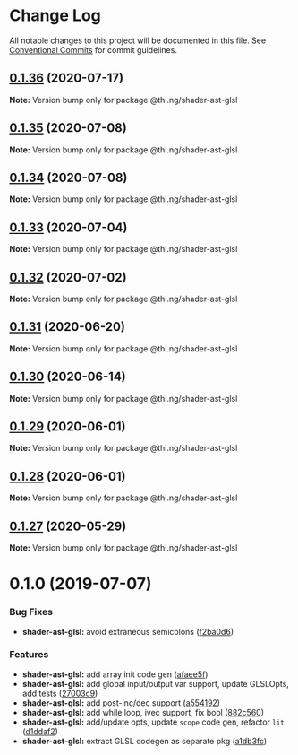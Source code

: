 # Change Log

All notable changes to this project will be documented in this file.
See [Conventional Commits](https://conventionalcommits.org) for commit guidelines.

## [0.1.36](https://github.com/thi-ng/umbrella/compare/@thi.ng/shader-ast-glsl@0.1.35...@thi.ng/shader-ast-glsl@0.1.36) (2020-07-17)

**Note:** Version bump only for package @thi.ng/shader-ast-glsl





## [0.1.35](https://github.com/thi-ng/umbrella/compare/@thi.ng/shader-ast-glsl@0.1.34...@thi.ng/shader-ast-glsl@0.1.35) (2020-07-08)

**Note:** Version bump only for package @thi.ng/shader-ast-glsl





## [0.1.34](https://github.com/thi-ng/umbrella/compare/@thi.ng/shader-ast-glsl@0.1.33...@thi.ng/shader-ast-glsl@0.1.34) (2020-07-08)

**Note:** Version bump only for package @thi.ng/shader-ast-glsl





## [0.1.33](https://github.com/thi-ng/umbrella/compare/@thi.ng/shader-ast-glsl@0.1.32...@thi.ng/shader-ast-glsl@0.1.33) (2020-07-04)

**Note:** Version bump only for package @thi.ng/shader-ast-glsl





## [0.1.32](https://github.com/thi-ng/umbrella/compare/@thi.ng/shader-ast-glsl@0.1.31...@thi.ng/shader-ast-glsl@0.1.32) (2020-07-02)

**Note:** Version bump only for package @thi.ng/shader-ast-glsl





## [0.1.31](https://github.com/thi-ng/umbrella/compare/@thi.ng/shader-ast-glsl@0.1.30...@thi.ng/shader-ast-glsl@0.1.31) (2020-06-20)

**Note:** Version bump only for package @thi.ng/shader-ast-glsl





## [0.1.30](https://github.com/thi-ng/umbrella/compare/@thi.ng/shader-ast-glsl@0.1.29...@thi.ng/shader-ast-glsl@0.1.30) (2020-06-14)

**Note:** Version bump only for package @thi.ng/shader-ast-glsl





## [0.1.29](https://github.com/thi-ng/umbrella/compare/@thi.ng/shader-ast-glsl@0.1.28...@thi.ng/shader-ast-glsl@0.1.29) (2020-06-01)

**Note:** Version bump only for package @thi.ng/shader-ast-glsl





## [0.1.28](https://github.com/thi-ng/umbrella/compare/@thi.ng/shader-ast-glsl@0.1.27...@thi.ng/shader-ast-glsl@0.1.28) (2020-06-01)

**Note:** Version bump only for package @thi.ng/shader-ast-glsl





## [0.1.27](https://github.com/thi-ng/umbrella/compare/@thi.ng/shader-ast-glsl@0.1.26...@thi.ng/shader-ast-glsl@0.1.27) (2020-05-29)

**Note:** Version bump only for package @thi.ng/shader-ast-glsl





# 0.1.0 (2019-07-07)

### Bug Fixes

* **shader-ast-glsl:** avoid extraneous semicolons ([f2ba0d6](https://github.com/thi-ng/umbrella/commit/f2ba0d6))

### Features

* **shader-ast-glsl:** add array init code gen ([afaee5f](https://github.com/thi-ng/umbrella/commit/afaee5f))
* **shader-ast-glsl:** add global input/output var support, update GLSLOpts, add tests ([27003c9](https://github.com/thi-ng/umbrella/commit/27003c9))
* **shader-ast-glsl:** add post-inc/dec support ([a554192](https://github.com/thi-ng/umbrella/commit/a554192))
* **shader-ast-glsl:** add while loop, ivec support, fix bool ([882c560](https://github.com/thi-ng/umbrella/commit/882c560))
* **shader-ast-glsl:** add/update opts, update `scope` code gen, refactor `lit` ([d1ddaf2](https://github.com/thi-ng/umbrella/commit/d1ddaf2))
* **shader-ast-glsl:** extract GLSL codegen as separate pkg ([a1db3fc](https://github.com/thi-ng/umbrella/commit/a1db3fc))
